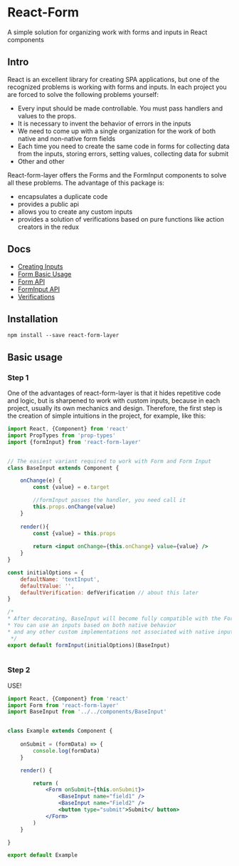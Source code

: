 # React-Form

A simple solution for organizing work with forms and inputs in React components

## Intro

React is an excellent library for creating SPA applications, 
but one of the recognized problems is working with forms and inputs. 
In each project you are forced to solve the following problems yourself:

* Every input should be made controllable. You must pass handlers and values to the props.
* It is necessary to invent the behavior of errors in the inputs
* We need to come up with a single organization for the work of both native and non-native form fields
* Each time you need to create the same code in forms for collecting data from the inputs, storing
  errors, setting values, collecting data for submit
* Other and other

React-form-layer offers the Forms and the FormInput components to solve all these problems. The advantage of this package is:
* encapsulates a duplicate code
* provides a public api
* allows you to create any custom inputs
* provides a solution of verifications based on pure functions like action creators in the redux

## Docs

* [Creating Inputs](docs/creatingInputs.md)
* [Form Basic Usage](docs/formBasicUsage.md)
* [Form API](docs/formApi.md)
* [FormInput API](docs/formInputApi.md)
* [Verifications](docs/creatingVerifications.md)

## Installation

```
npm install --save react-form-layer
```

## Basic usage

### Step 1

One of the advantages of react-form-layer is that it hides repetitive code and logic, but is sharpened
to work with custom inputs, because in each project, usually its own mechanics and design. Therefore,
the first step is the creation of simple intuitions in the project, for example, like this:

```jsx
import React, {Component} from 'react'
import PropTypes from 'prop-types'
import {formInput} from 'react-form-layer'


// The easiest variant required to work with Form and Form Input
class BaseInput extends Component {

    onChange(e) {
        const {value} = e.target

        //formInput passes the handler, you need call it
        this.props.onChange(value)
    }
    
    render(){
        const {value} = this.props
    
        return <input onChange={this.onChange} value={value} />
    }
}

const initialOptions = {
    defaultName: 'textInput',
    defaultValue: '',
    defaultVerification: defVerification // about this later
}

/* 
* After decorating, BaseInput will become fully compatible with the Form component
* You can use an inputs based on both native behavior
* and any other custom implementations not associated with native inputs
 */
export default formInput(initialOptions)(BaseInput)
 
```

### Step 2

USE!

```jsx
import React, {Component} from 'react'
import Form from 'react-form-layer'
import BaseInput from '../../components/BaseInput'


class Example extends Component {
    
    onSubmit = (formData) => {
        console.log(formData)
    }

    render() {

        return (
            <Form onSubmit={this.onSubmit}>
                <BaseInput name="field1" />
                <BaseInput name="Field2" />
                <button type="submit">Submit</ button>
            </Form>
        )
    }

}

export default Example
```